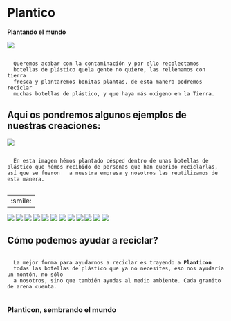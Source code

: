 # Plantico
<html>
 <body>
  <p><strong>Plantando el mundo</strong></p>
  <a href="https://drive.google.com/file/d/1Mfu81f3SUbSgRLAA5q5Vff0LlhMl9wVm/view"><img src="WIN_20210323_12_14_32_Pro.jpg"></a>
  <pre><code>
  Queremos acabar con la contaminación y por ello recolectamos
  botellas de plástico quela gente no quiere, las rellenamos con tierra
  fresca y plantaremos bonitas plantas, de esta manera podremos reciclar 
  muchas botellas de plástico, y que haya más oxigeno en la Tierra. </code></pre>



 </body>
 <body>
  <h2> Aquí os pondremos algunos ejemplos de nuestras creaciones: </h2>
  <img src="images (7).jpg">
  <p><code>
  En esta imagen hémos plantado césped dentro de unas botellas de plástico que hémos recibido de personas que han querido reciclarlas, así que se fueron   a nuestra empresa y nosotros las reutilizamos de esta manera.
  </code></p>

  <table>
      <tr>
          <td>:smile:</td>
      </tr>
  </table>
  

  <img src="aprobechar-las-botellas.jpg">
    

  <img src="descarga (11).jpg">
      

  <img src="fbh.jpg">
      

  <img src="images (10).jpg">
      

  <img src="huertabotellass.jpg">
        

  <img src="images (11).jpg">
      

  <img src="images (12).jpg">
      

  <img src="images (7).jpg">
        

  <img src="images (8).jpg">
        

  <img src="images (9).jpg">
      

  <img src="sembrar-alimentos-en-botellas.jpg">
      

  <img src="usar-botellas-de-plastico.jpg">
 </body>
 <body>
       

  <h2> Cómo podemos ayudar a reciclar? </h2>
  <pre><code>
  La mejor forma para ayudarnos a reciclar es trayendo a <strong>Planticon</strong> 
  todas las botellas de plástico que ya no necesites, eso nos ayudaría un montón, no sólo
  a nosotros, sino que también ayudas al medio ambiente. Cada granito de arena cuenta.
  </code></pre>
  <h3> Planticon, sembrando el mundo </h3>
 <html>
